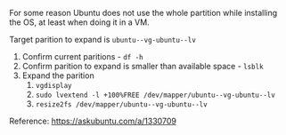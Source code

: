 For some reason Ubuntu does not use the whole partition while installing the OS, at least when doing it in a VM.

Target parition to expand is `ubuntu--vg-ubuntu--lv`

1. Confirm current paritions - `df -h`
2. Confirm parition to expand is smaller than available space - `lsblk`
3. Expand the parition
     1. `vgdisplay`
     2. `sudo lvextend -l +100%FREE /dev/mapper/ubuntu--vg-ubuntu--lv`
     3. `resize2fs /dev/mapper/ubuntu--vg-ubuntu--lv`

Reference: https://askubuntu.com/a/1330709
